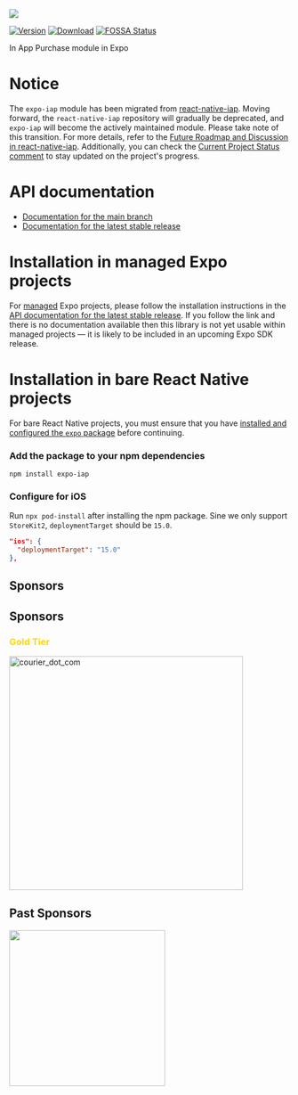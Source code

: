 <img src="https://github.com/user-attachments/assets/f51a4b1b-b257-47bf-afe7-5ef8692f0594" />

[![Version](http://img.shields.io/npm/v/expo-iap.svg?style=flat-square)](https://npmjs.org/package/expo-iap)
[![Download](http://img.shields.io/npm/dm/expo-iap.svg?style=flat-square)](https://npmjs.org/package/expo-iap)
[![FOSSA Status](https://app.fossa.com/api/projects/git%2Bgithub.com%2Fhyochan%2Fexpo-iap.svg?type=shield&issueType=license)](https://app.fossa.com/projects/git%2Bgithub.com%2Fhyochan%2Fexpo-iap?ref=badge_shield&issueType=license)

In App Purchase module in Expo

# Notice

The `expo-iap` module has been migrated from [react-native-iap](https://github.com/dooboolab/react-native-iap). Moving forward, the `react-native-iap` repository will gradually be deprecated, and `expo-iap` will become the actively maintained module. Please take note of this transition. For more details, refer to the [Future Roadmap and Discussion in react-native-iap](https://github.com/dooboolab-community/react-native-iap/discussions/2754). Additionally, you can check the [Current Project Status comment](https://github.com/dooboolab-community/react-native-iap/discussions/2754#discussioncomment-10510249) to stay updated on the project's progress.

# API documentation

- [Documentation for the main branch](https://github.com/expo/expo/blob/main/docs/pages/versions/unversioned/sdk/iap.md)
- [Documentation for the latest stable release](https://docs.expo.dev/versions/latest/sdk/iap/)

# Installation in managed Expo projects

For [managed](https://docs.expo.dev/archive/managed-vs-bare/) Expo projects, please follow the installation instructions in the [API documentation for the latest stable release](#api-documentation). If you follow the link and there is no documentation available then this library is not yet usable within managed projects &mdash; it is likely to be included in an upcoming Expo SDK release.

# Installation in bare React Native projects

For bare React Native projects, you must ensure that you have [installed and configured the `expo` package](https://docs.expo.dev/bare/installing-expo-modules/) before continuing.

### Add the package to your npm dependencies

```
npm install expo-iap
```

### Configure for iOS

Run `npx pod-install` after installing the npm package. Sine we only support `StoreKit2`, `deploymentTarget` should be `15.0`.

```json
"ios": {
  "deploymentTarget": "15.0"
},
```

## Sponsors

## Sponsors

### <p style="color: gold;">Gold Tier</p>

<a href="https://www.courier.com/?utm_source=react-native-iap&utm_campaign=osssponsors">
    <img width="420" alt="courier_dot_com" src="https://github.com/user-attachments/assets/319d8966-6839-498d-8ead-ce8cc72c3bca" />
</a>

## Past Sponsors

<a href="https://namiml.com"><img src="https://github.com/hyochan/react-native-iap/assets/27461460/89d71f61-bb73-400a-83bd-fe0f96eb726e" width="280"/></a>

